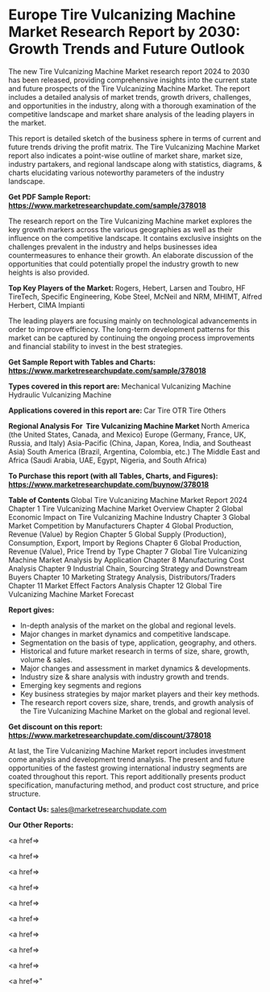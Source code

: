 # Europe Tire Vulcanizing Machine Market Research Report by 2030: Growth Trends and Future Outlook

The new Tire Vulcanizing Machine Market research report 2024 to 2030 has been released, providing comprehensive insights into the current state and future prospects of the Tire Vulcanizing Machine Market. The report includes a detailed analysis of market trends, growth drivers, challenges, and opportunities in the industry, along with a thorough examination of the competitive landscape and market share analysis of the leading players in the market.

This report is detailed sketch of the business sphere in terms of current and future trends driving the profit matrix. The Tire Vulcanizing Machine Market report also indicates a point-wise outline of market share, market size, industry partakers, and regional landscape along with statistics, diagrams, &amp; charts elucidating various noteworthy parameters of the industry landscape.

<strong><b>Get PDF Sample Report: <a href=https://www.marketresearchupdate.com/sample/378018>https://www.marketresearchupdate.com/sample/378018</a></b></strong>

The research report on the Tire Vulcanizing Machine market explores the key growth markers across the various geographies as well as their influence on the competitive landscape. It contains exclusive insights on the challenges prevalent in the industry and helps businesses idea countermeasures to enhance their growth. An elaborate discussion of the opportunities that could potentially propel the industry growth to new heights is also provided.

<strong><b>Top Key Players of the Market:
</b></strong>Rogers, Hebert, Larsen and Toubro, HF TireTech, Specific Engineering, Kobe Steel, McNeil and NRM, MHIMT, Alfred Herbert, CIMA Impianti<strong><b>
</b></strong>

The leading players are focusing mainly on technological advancements in order to improve efficiency. The long-term development patterns for this market can be captured by continuing the ongoing process improvements and financial stability to invest in the best strategies.

<strong><b>Get Sample Report with Tables and Charts: <a href=https://www.marketresearchupdate.com/sample/378018>https://www.marketresearchupdate.com/sample/378018</a></b></strong>

<strong><b>Types covered in this report are:
</b></strong>Mechanical Vulcanizing Machine
Hydraulic Vulcanizing Machine<strong><b>
</b></strong>

<strong><b>Applications covered in this report are:
</b></strong>Car Tire
OTR Tire
Others<strong><b>
</b></strong>

<strong><b>Regional Analysis For  Tire Vulcanizing Machine Market</b></strong><strong><b>
</b></strong>North America (the United States, Canada, and Mexico)
Europe (Germany, France, UK, Russia, and Italy)
Asia-Pacific (China, Japan, Korea, India, and Southeast Asia)
South America (Brazil, Argentina, Colombia, etc.)
The Middle East and Africa (Saudi Arabia, UAE, Egypt, Nigeria, and South Africa)

<strong><b>To Purchase this report (with all Tables, Charts, and Figures): <a href=https://www.marketresearchupdate.com/buynow/378018>https://www.marketresearchupdate.com/buynow/378018</a></b></strong>

<strong><b>Table of Contents</b></strong><strong><b>
</b></strong>Global Tire Vulcanizing Machine Market Report 2024
Chapter 1 Tire Vulcanizing Machine Market Overview
Chapter 2 Global Economic Impact on Tire Vulcanizing Machine Industry
Chapter 3 Global Market Competition by Manufacturers
Chapter 4 Global Production, Revenue (Value) by Region
Chapter 5 Global Supply (Production), Consumption, Export, Import by Regions
Chapter 6 Global Production, Revenue (Value), Price Trend by Type
Chapter 7 Global Tire Vulcanizing Machine Market Analysis by Application
Chapter 8 Manufacturing Cost Analysis
Chapter 9 Industrial Chain, Sourcing Strategy and Downstream Buyers
Chapter 10 Marketing Strategy Analysis, Distributors/Traders
Chapter 11 Market Effect Factors Analysis
Chapter 12 Global Tire Vulcanizing Machine Market Forecast

<strong><b>Report gives:</b></strong>

- In-depth analysis of the market on the global and regional levels.
- Major changes in market dynamics and competitive landscape.
- Segmentation on the basis of type, application, geography, and others.
- Historical and future market research in terms of size, share, growth, volume &amp; sales.
- Major changes and assessment in market dynamics &amp; developments.
- Industry size &amp; share analysis with industry growth and trends.
- Emerging key segments and regions
- Key business strategies by major market players and their key methods.
- The research report covers size, share, trends, and growth analysis of the Tire Vulcanizing Machine Market on the global and regional level.

<strong><b>Get discount on this report: <a href=https://www.marketresearchupdate.com/discount/378018>https://www.marketresearchupdate.com/discount/378018</a></b></strong>

At last, the Tire Vulcanizing Machine Market report includes investment come analysis and development trend analysis. The present and future opportunities of the fastest growing international industry segments are coated throughout this report. This report additionally presents product specification, manufacturing method, and product cost structure, and price structure.

<strong><b>Contact Us:
</b></strong>sales@marketresearchupdate.com

<strong>Our Other Reports:</strong>

<a href=></a>

<a href=></a>

<a href=></a>

<a href=></a>

<a href=></a>

<a href=></a>

<a href=></a>

<a href=></a>

<a href=></a>

<a href=></a>"
